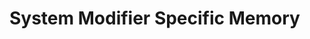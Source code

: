 # System Modifier Specific Memory
<!-- Entries below should be added reverse chronologically (newest first) -->